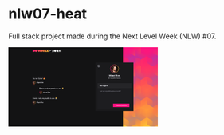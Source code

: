# nlw07-heat

Full stack project made during the Next Level Week (NLW) #07.

<img align="left" src=".github/web.png" width="300"/>
